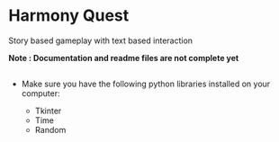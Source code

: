 # Harmony Quest

Story based gameplay with text based interaction

**Note : Documentation and readme files are not complete yet**



## 
- Make sure you have the following python libraries installed on your computer:

  - Tkinter
  - Time
  - Random



